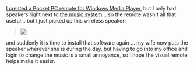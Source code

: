 [I created a Pocket PC remote for Windows Media Player](http://msdn.microsoft.com/vbasic/using/columns/code4fun/default.aspx?pull=/library/en-us/dncodefun/html/code4fun06272003.asp), but I only had speakers right next to [the music system](http://www.duncanmackenzie.net/musicxp)... so the remote wasn't all that useful... but I just picked up this wireless speaker;

> [<img src="http://store1.yimg.com/I/spectravox_1806_14150983" border="0" />](http://www.amazon.com/exec/obidos/ASIN/B000246U1C/duncanmackenz-20?creative=125577&camp=2321&link_code=as1)

and suddenly it is time to install that software again ... my wife now puts the speaker wherever she is during the day, but having to go into my office and login to change the music is a small annoyance, so I hope the visual remote helps make it easier.
